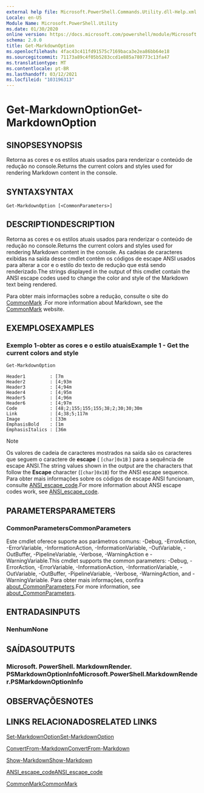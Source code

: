 ```yaml
---
external help file: Microsoft.PowerShell.Commands.Utility.dll-Help.xml
Locale: en-US
Module Name: Microsoft.PowerShell.Utility
ms.date: 01/30/2020
online version: https://docs.microsoft.com/powershell/module/Microsoft.PowerShell.Utility/Get-MarkdownOption?view=powershell-7.1&WT.mc_id=ps-gethelp
schema: 2.0.0
title: Get-MarkdownOption
ms.openlocfilehash: 4fac43c411fd91575c7169baca3e2ea86bb64e18
ms.sourcegitcommit: 71173a89c4f05b5283ccd1e885a780773c13fa47
ms.translationtype: MT
ms.contentlocale: pt-BR
ms.lasthandoff: 03/12/2021
ms.locfileid: "103196313"
---
```

# <span data-ttu-id="cdf78-102">Get-MarkdownOption</span><span class="sxs-lookup"><span data-stu-id="cdf78-102">Get-MarkdownOption</span></span>

## <span data-ttu-id="cdf78-103">SINOPSE</span><span class="sxs-lookup"><span data-stu-id="cdf78-103">SYNOPSIS</span></span>
<span data-ttu-id="cdf78-104">Retorna as cores e os estilos atuais usados para renderizar o conteúdo de redução no console.</span><span class="sxs-lookup"><span data-stu-id="cdf78-104">Returns the current colors and styles used for rendering Markdown content in the console.</span></span>

## <span data-ttu-id="cdf78-105">SYNTAX</span><span class="sxs-lookup"><span data-stu-id="cdf78-105">SYNTAX</span></span>

```
Get-MarkdownOption [<CommonParameters>]
```

## <span data-ttu-id="cdf78-106">DESCRIPTION</span><span class="sxs-lookup"><span data-stu-id="cdf78-106">DESCRIPTION</span></span>

<span data-ttu-id="cdf78-107">Retorna as cores e os estilos atuais usados para renderizar o conteúdo de redução no console.</span><span class="sxs-lookup"><span data-stu-id="cdf78-107">Returns the current colors and styles used for rendering Markdown content in the console.</span></span> <span data-ttu-id="cdf78-108">As cadeias de caracteres exibidas na saída desse cmdlet contêm os códigos de escape ANSI usados para alterar a cor e o estilo do texto de redução que está sendo renderizado.</span><span class="sxs-lookup"><span data-stu-id="cdf78-108">The strings displayed in the output of this cmdlet contain the ANSI escape codes used to change the color and style of the Markdown text being rendered.</span></span>

<span data-ttu-id="cdf78-109">Para obter mais informações sobre a redução, consulte o site do [CommonMark](https://commonmark.org/) .</span><span class="sxs-lookup"><span data-stu-id="cdf78-109">For more information about Markdown, see the [CommonMark](https://commonmark.org/) website.</span></span>

## <span data-ttu-id="cdf78-110">EXEMPLOS</span><span class="sxs-lookup"><span data-stu-id="cdf78-110">EXAMPLES</span></span>

### <span data-ttu-id="cdf78-111">Exemplo 1-obter as cores e o estilo atuais</span><span class="sxs-lookup"><span data-stu-id="cdf78-111">Example 1 - Get the current colors and style</span></span>

```powershell
Get-MarkdownOption
```

```Output
Header1         : [7m
Header2         : [4;93m
Header3         : [4;94m
Header4         : [4;95m
Header5         : [4;96m
Header6         : [4;97m
Code            : [48;2;155;155;155;38;2;30;30;30m
Link            : [4;38;5;117m
Image           : [33m
EmphasisBold    : [1m
EmphasisItalics : [36m
```

> [!NOTE]
> <span data-ttu-id="cdf78-112">Os valores de cadeia de caracteres mostrados na saída são os caracteres que seguem o caractere de **escape** ( `[char]0x1B` ) para a sequência de escape ANSI.</span><span class="sxs-lookup"><span data-stu-id="cdf78-112">The string values shown in the output are the characters that follow the **Escape** character (`[char]0x1B`) for the ANSI escape sequence.</span></span> <span data-ttu-id="cdf78-113">Para obter mais informações sobre os códigos de escape ANSI funcionam, consulte [ANSI_escape_code](https://en.wikipedia.org/wiki/ANSI_escape_code).</span><span class="sxs-lookup"><span data-stu-id="cdf78-113">For more information about ANSI escape codes work, see [ANSI_escape_code](https://en.wikipedia.org/wiki/ANSI_escape_code).</span></span>

## <span data-ttu-id="cdf78-114">PARAMETERS</span><span class="sxs-lookup"><span data-stu-id="cdf78-114">PARAMETERS</span></span>

### <span data-ttu-id="cdf78-115">CommonParameters</span><span class="sxs-lookup"><span data-stu-id="cdf78-115">CommonParameters</span></span>

<span data-ttu-id="cdf78-116">Este cmdlet oferece suporte aos parâmetros comuns: -Debug, -ErrorAction, -ErrorVariable, -InformationAction, -InformationVariable, -OutVariable, -OutBuffer, -PipelineVariable, -Verbose, -WarningAction e -WarningVariable.</span><span class="sxs-lookup"><span data-stu-id="cdf78-116">This cmdlet supports the common parameters: -Debug, -ErrorAction, -ErrorVariable, -InformationAction, -InformationVariable, -OutVariable, -OutBuffer, -PipelineVariable, -Verbose, -WarningAction, and -WarningVariable.</span></span> <span data-ttu-id="cdf78-117">Para obter mais informações, confira [about_CommonParameters](https://go.microsoft.com/fwlink/?LinkID=113216).</span><span class="sxs-lookup"><span data-stu-id="cdf78-117">For more information, see [about_CommonParameters](https://go.microsoft.com/fwlink/?LinkID=113216).</span></span>

## <span data-ttu-id="cdf78-118">ENTRADAS</span><span class="sxs-lookup"><span data-stu-id="cdf78-118">INPUTS</span></span>

### <span data-ttu-id="cdf78-119">Nenhum</span><span class="sxs-lookup"><span data-stu-id="cdf78-119">None</span></span>

## <span data-ttu-id="cdf78-120">SAÍDAS</span><span class="sxs-lookup"><span data-stu-id="cdf78-120">OUTPUTS</span></span>

### <span data-ttu-id="cdf78-121">Microsoft. PowerShell. MarkdownRender. PSMarkdownOptionInfo</span><span class="sxs-lookup"><span data-stu-id="cdf78-121">Microsoft.PowerShell.MarkdownRender.PSMarkdownOptionInfo</span></span>

## <span data-ttu-id="cdf78-122">OBSERVAÇÕES</span><span class="sxs-lookup"><span data-stu-id="cdf78-122">NOTES</span></span>

## <span data-ttu-id="cdf78-123">LINKS RELACIONADOS</span><span class="sxs-lookup"><span data-stu-id="cdf78-123">RELATED LINKS</span></span>

[<span data-ttu-id="cdf78-124">Set-MarkdownOption</span><span class="sxs-lookup"><span data-stu-id="cdf78-124">Set-MarkdownOption</span></span>](Set-MarkdownOption.md)

[<span data-ttu-id="cdf78-125">ConvertFrom-Markdown</span><span class="sxs-lookup"><span data-stu-id="cdf78-125">ConvertFrom-Markdown</span></span>](ConvertFrom-Markdown.md)

[<span data-ttu-id="cdf78-126">Show-Markdown</span><span class="sxs-lookup"><span data-stu-id="cdf78-126">Show-Markdown</span></span>](Show-Markdown.md)

[<span data-ttu-id="cdf78-127">ANSI_escape_code</span><span class="sxs-lookup"><span data-stu-id="cdf78-127">ANSI_escape_code</span></span>](https://en.wikipedia.org/wiki/ANSI_escape_code)

[<span data-ttu-id="cdf78-128">CommonMark</span><span class="sxs-lookup"><span data-stu-id="cdf78-128">CommonMark</span></span>](https://commonmark.org/)

